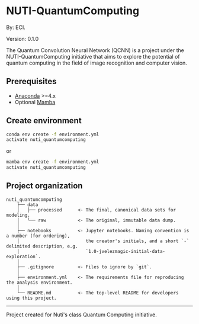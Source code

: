 # NUTI-QuantumComputing 

By: ECI.

Version: 0.1.0

The Quantum Convolution Neural Network (QCNN) is a project under the NUTI-QuantumComputing initiative that aims to explore the potential of quantum computing in the field of image recognition and computer vision.

## Prerequisites

- [Anaconda](https://www.anaconda.com/download/) >=4.x
- Optional [Mamba](https://mamba.readthedocs.io/en/latest/)

## Create environment

```bash
conda env create -f environment.yml
activate nuti_quantumcomputing
```

or 

```bash
mamba env create -f environment.yml
activate nuti_quantumcomputing
```

## Project organization

    nuti_quantumcomputing
        ├── data
        │   ├── processed      <- The final, canonical data sets for modeling.
        │   └── raw            <- The original, immutable data dump.
        │
        ├── notebooks          <- Jupyter notebooks. Naming convention is a number (for ordering),
        │                         the creator's initials, and a short `-` delimited description, e.g.
        │                         `1.0-jvelezmagic-initial-data-exploration`.
        │
        ├── .gitignore         <- Files to ignore by `git`.
        │
        ├── environment.yml    <- The requirements file for reproducing the analysis environment.
        │
        └── README.md          <- The top-level README for developers using this project.

---
Project created for Nuti's class Quantum Computing initiative.




